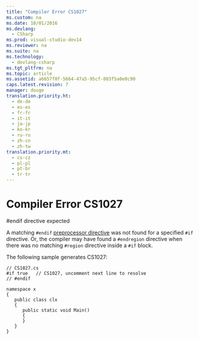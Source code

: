 ```yaml
---
title: "Compiler Error CS1027"
ms.custom: na
ms.date: 10/01/2016
ms.devlang: 
  - CSharp
ms.prod: visual-studio-dev14
ms.reviewer: na
ms.suite: na
ms.technology: 
  - devlang-csharp
ms.tgt_pltfrm: na
ms.topic: article
ms.assetid: a6657f0f-5664-47a5-95cf-803f5a0e0c90
caps.latest.revision: 7
manager: douge
translation.priority.ht: 
  - de-de
  - es-es
  - fr-fr
  - it-it
  - ja-jp
  - ko-kr
  - ru-ru
  - zh-cn
  - zh-tw
translation.priority.mt: 
  - cs-cz
  - pl-pl
  - pt-br
  - tr-tr
---
```

# Compiler Error CS1027
\#endif directive expected  
  
 A matching `#endif` [preprocessor directive](../Topic/C%23%20Preprocessor%20Directives.md) was not found for a specified `#if` directive. Or, the compiler may have found a `#endregion` directive when there was no matching `#region` directive inside a `#if` block.  
  
 The following sample generates CS1027:  
  
```  
// CS1027.cs  
#if true   // CS1027, uncomment next line to resolve  
// #endif  
  
namespace x  
{  
   public class clx  
   {  
      public static void Main()  
      {  
      }  
   }  
}  
```